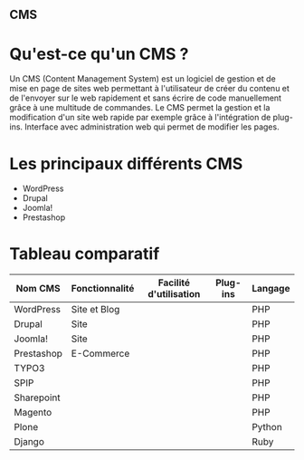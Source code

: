 ## CMS ##

# Qu'est-ce qu'un CMS ? #

Un CMS (Content Management System) est un logiciel de gestion et de mise en page de sites web permettant à l'utilisateur de créer du contenu et de l'envoyer sur le web rapidement et sans écrire de code manuellement grâce à une multitude de commandes.
Le CMS permet la gestion et la modification d'un site web rapide par exemple grâce à l'intégration de plug-ins.
Interface avec administration web qui permet de modifier les pages.

# Les principaux différents CMS #

- WordPress
- Drupal
- Joomla!
- Prestashop

# Tableau comparatif #

|Nom CMS   |Fonctionnalité|Facilité d'utilisation|Plug-ins|Langage|
|----------|--------------|----------------------|--------|-------|
|WordPress |Site et Blog  |                      |        |PHP    |
|Drupal    |Site          |                      |        |PHP    |
|Joomla!   |Site          |                      |        |PHP    |
|Prestashop|E-Commerce    |                      |        |PHP    |
|TYPO3     |              |                      |        |PHP    |
|SPIP      |              |                      |        |PHP    |
|Sharepoint|              |                      |        |PHP    |
|Magento   |              |                      |        |PHP    |
|Plone     |              |                      |        |Python |
|Django    |              |                      |        |Ruby   |
